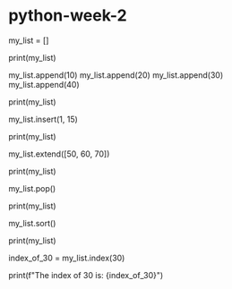 # python-week-2

my_list = []

print(my_list)


my_list.append(10)
my_list.append(20)
my_list.append(30)
my_list.append(40)

print(my_list)


my_list.insert(1, 15)

print(my_list)


my_list.extend([50, 60, 70])

print(my_list)


my_list.pop()

print(my_list)


my_list.sort()

print(my_list)


index_of_30 = my_list.index(30)

print(f"The index of 30 is: {index_of_30}")
